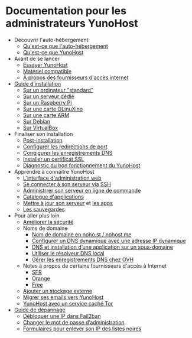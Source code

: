 # Documentation pour les administrateurs YunoHost

* Découvrir l'auto-hébergement
    * [Qu'est-ce que l'auto-hébergement](/selfhosting_fr)
    * [Qu'est-ce que YunoHost](/whatsyunohost_fr)
* Avant de se lancer
    * [Essayer YunoHost](/try_fr)
    * [Matériel compatible](/hardware_fr)
    * [À propos des fournisseurs d'accès internet](/isp_fr)
* [Guide d’installation](/install_fr)
    * [Sur un ordinateur "standard"](/install_iso_fr)
    * [Sur un serveur dédié](/install_on_vps_fr)
    * [Sur un Raspberry Pi](/install_on_raspberry_fr)
    * [Sur une carte OLinuXino](/install_on_olinuxino_fr)
    * [Sur une carte ARM](/install_on_arm_board_fr)
    * [Sur Debian](/install_on_debian_fr)
    * [Sur VirtualBox](/install_on_virtualbox_fr)
* Finaliser son installation
    * [Post-installation](/postinstall_fr)
    * [Configurer les redirections de port](/isp_box_config_fr)
    * [Congigurer les enregistrements DNS](/dns_config_fr)
    * [Installer un certificat SSL](/certificate_fr)
    * [Diagnostic du bon fonctionnement du YunoHost](/diagnostic_fr)
* Apprendre à connaitre YunoHost
    * [L'interface d'administration web](/admin_fr)
    * [Se connecter à son serveur via SSH](/ssh_fr)
    * [Administrrer son serveur en ligne de commande](/commandline_fr)
    * [Catalogue d'applications](/apps_fr)
    * [Mettre à jour son serveur](/update_fr) et [les apps](/app_update_fr)
    * [Les sauvegardes](/backup_fr)
* Pour aller plus loin
    * [Améliorer la sécurité](/security_fr)
    * Noms de domaine
        * [Nom de domaine en noho.st / nohost.me](/dns_nohost_me_fr)
        * [Configurer un DNS dynamique avec une adresse IP dynamique](/dns_dynamicip_fr)
        * [DNS et installation d’une application sur un sous-domaine](/dns_subdomains_fr)
        * [Utiliser le résolveur DNS local](/dns_resolver_fr)
        * [Gérer les enregistrements DNS chez OVH](/OVH_fr)
    * Notes à propos de certains fournisseurs d'accès à Internet
       * [SFR](/isp_sfr_fr)
       * [Orange](/isp_orange_fr)
       * [Free](/isp_free_fr)
    * [Ajouter un stockage externe](/external_storage_0_intro_fr)
    * [Migrer ses emails vers YunoHost](/email_migration_fr)
    * [YunoHost avec un service caché Tor](/torhiddenservice_fr)
* [Guide de dépannage](/troubleshooting_guide_fr)
    * [Débloquer une IP dans Fail2ban](/fail2ban_fr)
    * [Changer le mot de passe d’administration](/change_admin_password_fr)
    * [Formulaires pour enlever son IP des listes noires](/blacklist_forms_fr)
